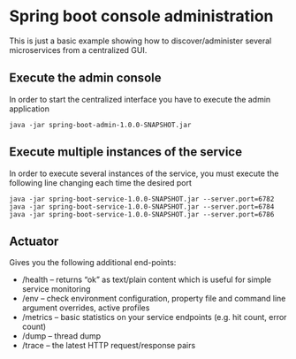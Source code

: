 Spring boot console administration
========

This is just a basic example showing how to discover/administer several microservices from a centralized GUI.

Execute the admin console
--------
 In order to start the centralized interface you have to execute the admin application

    java -jar spring-boot-admin-1.0.0-SNAPSHOT.jar


Execute multiple instances of the service
--------
In order to execute several instances of the service, you must execute the following line changing each time the
desired port

    java -jar spring-boot-service-1.0.0-SNAPSHOT.jar --server.port=6782
    java -jar spring-boot-service-1.0.0-SNAPSHOT.jar --server.port=6784
    java -jar spring-boot-service-1.0.0-SNAPSHOT.jar --server.port=6786


Actuator
--------
Gives you the following additional end-points:

* /health – returns “ok” as text/plain content which is useful for simple service monitoring
* /env – check environment configuration, property file and command line argument overrides, active profiles
* /metrics – basic statistics on your service endpoints (e.g. hit count, error count)
* /dump – thread dump
* /trace – the latest HTTP request/response pairs